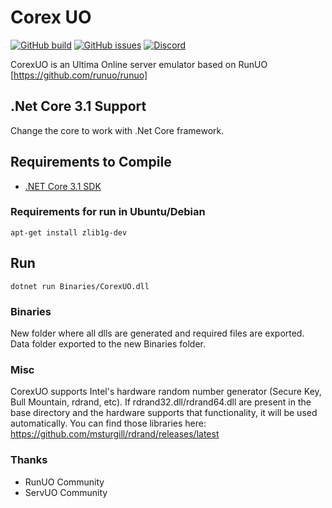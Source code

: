 # Corex UO

[![GitHub build](https://img.shields.io/github/workflow/status/corexuo/CorexUO/Build?logo=github)](https://github.com/CorexUO/CorexUO/actions)
[![GitHub issues](https://img.shields.io/github/issues/corexuo/corexuo.svg)](https://github.com/CorexUO/CorexUO/issues)
[![Discord](https://img.shields.io/discord/756152523290705921.svg)](https://discord.gg/DPFd6JM)

CorexUO is an Ultima Online server emulator based on RunUO [https://github.com/runuo/runuo]

## .Net Core 3.1 Support
Change the core to work with .Net Core framework.

## Requirements to Compile
- [.NET Core 3.1 SDK](https://dotnet.microsoft.com/download/dotnet-core/3.1)


### Requirements for run in Ubuntu/Debian

```shell
apt-get install zlib1g-dev
```

## Run

```shell
dotnet run Binaries/CorexUO.dll
```

### Binaries

New folder where all dlls are generated and required files are exported. Data folder exported to the new Binaries folder.

### Misc

CorexUO supports Intel's hardware random number generator (Secure Key, Bull Mountain, rdrand, etc).
If rdrand32.dll/rdrand64.dll are present in the base directory and the hardware supports that functionality, it will be used automatically. You can find those libraries here: https://github.com/msturgill/rdrand/releases/latest

### Thanks

- RunUO Community
- ServUO Community
